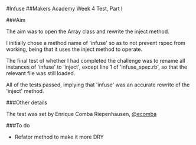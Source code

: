 #Infuse
##Makers Academy Week 4 Test, Part I

###Aim

The aim was to open the Array class and rewrite the inject method.

I initially chose a method name of 'infuse' so as to not prevent rspec from working, being that it uses the inject method to operate.

The final test of whether I had completed the challenge was to rename all instances of 'infuse' to 'inject', except line 1 of 'infuse_spec.rb', so that the relevant file was still loaded.

All of the tests passed, implying that 'infuse' was an accurate rewrite of the 'inject' method.

###Other details

The test was set by Enrique Comba Riepenhausen, [@ecomba](http://www.github.com/ecomba)


###To do

* Refator method to make it more DRY

